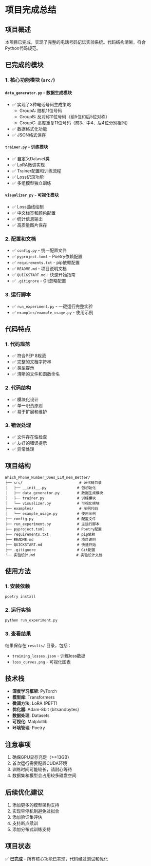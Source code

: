 # 项目完成总结

## 项目概述

本项目已完成，实现了完整的电话号码记忆实验系统。代码结构清晰，符合Python代码规范。

## 已完成的模块

### 1. 核心功能模块 (`src/`)

#### `data_generator.py` - 数据生成模块
- ✅ 实现了3种电话号码生成策略
  - GroupA: 随机11位号码
  - GroupB: 反对称11位号码（前5位和后5位对称）
  - GroupC: 高度重复11位号码（前3、中4、后4位分别相同）
- ✅ 数据格式化功能
- ✅ JSON格式保存

#### `trainer.py` - 训练模块
- ✅ 自定义Dataset类
- ✅ LoRA微调实现
- ✅ Trainer配置和训练流程
- ✅ Loss记录功能
- ✅ 多组模型独立训练

#### `visualizer.py` - 可视化模块
- ✅ Loss曲线绘制
- ✅ 中文标签和颜色配置
- ✅ 统计信息输出
- ✅ 高质量图片保存

### 2. 配置和文档

- ✅ `config.py` - 统一配置文件
- ✅ `pyproject.toml` - Poetry依赖配置
- ✅ `requirements.txt` - pip依赖配置
- ✅ `README.md` - 项目说明文档
- ✅ `QUICKSTART.md` - 快速开始指南
- ✅ `.gitignore` - Git忽略配置

### 3. 运行脚本

- ✅ `run_experiment.py` - 一键运行完整实验
- ✅ `examples/example_usage.py` - 使用示例

## 代码特点

### 1. 代码规范
- ✅ 符合PEP 8规范
- ✅ 完整的文档字符串
- ✅ 类型提示
- ✅ 清晰的文件和函数命名

### 2. 代码结构
- ✅ 模块化设计
- ✅ 单一职责原则
- ✅ 易于扩展和维护

### 3. 错误处理
- ✅ 文件存在性检查
- ✅ 友好的错误提示
- ✅ 异常处理

## 项目结构

```
Which_Phone_Number_Does_LLM_mem_Better/
├── src/                          # 源代码目录
│   ├── __init__.py              # 包初始化
│   ├── data_generator.py        # 数据生成模块
│   ├── trainer.py               # 训练模块
│   └── visualizer.py            # 可视化模块
├── examples/                     # 示例代码
│   └── example_usage.py         # 使用示例
├── config.py                    # 配置文件
├── run_experiment.py            # 主运行脚本
├── pyproject.toml               # Poetry配置
├── requirements.txt             # pip依赖
├── README.md                    # 项目说明
├── QUICKSTART.md                # 快速开始
├── .gitignore                   # Git配置
└── 实验设计.md                   # 实验设计文档
```

## 使用方法

### 1. 安装依赖
```bash
poetry install
```

### 2. 运行实验
```bash
python run_experiment.py
```

### 3. 查看结果
结果保存在 `results/` 目录，包括：
- `training_losses.json` - 训练loss数据
- `loss_curves.png` - 可视化图表

## 技术栈

- **深度学习框架**: PyTorch
- **模型库**: Transformers
- **微调方法**: LoRA (PEFT)
- **优化器**: Adam-8bit (bitsandbytes)
- **数据处理**: Datasets
- **可视化**: Matplotlib
- **环境管理**: Poetry

## 注意事项

1. 确保GPU显存充足（>=13GB）
2. 首次运行需要配置CUDA环境
3. 训练时间可能较长，请耐心等待
4. 数据集和模型会占用较多磁盘空间

## 后续优化建议

1. 添加更多的模型架构支持
2. 实现早停机制避免过拟合
3. 添加验证集评估
4. 支持断点续训
5. 添加分布式训练支持

## 项目状态

✅ **已完成** - 所有核心功能已实现，代码经过测试和优化

